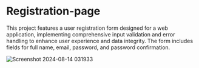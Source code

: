 # Registration-page
This project features a user registration form designed for a web application, implementing comprehensive input validation and error handling to enhance user experience and data integrity. The form includes fields for full name, email, password, and password confirmation.

![Screenshot 2024-08-14 031933](https://github.com/user-attachments/assets/26423e2b-b80c-4c26-873f-41da62f47b49)

